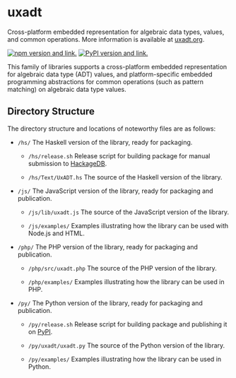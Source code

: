 # uxadt

Cross-platform embedded representation for algebraic data types, values, and common operations. More information is available at [uxadt.org](http://uxadt.org).

[![npm version and link.](https://badge.fury.io/js/uxadt.svg)](https://badge.fury.io/js/uxadt)
[![PyPI version and link.](https://badge.fury.io/py/uxadt.svg)](https://badge.fury.io/py/uxadt)

This family of libraries supports a cross-platform embedded representation for algebraic data type (ADT) values, and platform-specific embedded programming abstractions for common operations (such as pattern matching) on algebraic data type values.

## Directory Structure

The directory structure and locations of noteworthy files are as follows:

* `/hs/`
  The Haskell version of the library, ready for packaging.

  - `/hs/release.sh`
  Release script for building package for manual submission to [HackageDB](http://hackage.haskell.org/).

  - `/hs/Text/UxADT.hs`
  The source of the Haskell version of the library.

* `/js/`
  The JavaScript version of the library, ready for packaging and publication.

  - `/js/lib/uxadt.js`
  The source of the JavaScript version of the library.

  - `/js/examples/`
  Examples illustrating how the library can be used with Node.js and HTML.

* `/php/`
  The PHP version of the library, ready for packaging and publication.

  - `/php/src/uxadt.php`
  The source of the PHP version of the library.

  - `/php/examples/`
  Examples illustrating how the library can be used in PHP.

* `/py/`
  The Python version of the library, ready for packaging and publication.

  - `/py/release.sh`
  Release script for building package and publishing it on [PyPI](https://pypi.python.org/).

  - `/py/uxadt/uxadt.py`
  The source of the Python version of the library.

  - `/py/examples/`
  Examples illustrating how the library can be used in Python.
